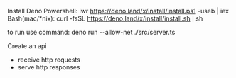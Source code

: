 Install Deno
Powershell: iwr https://deno.land/x/install/install.ps1 -useb | iex
Bash(mac/*nix): curl -fsSL https://deno.land/x/install/install.sh | sh

to run use command: deno run --allow-net ./src/server.ts

Create an api
- receive http requests
- serve http responses